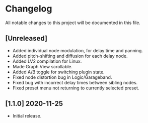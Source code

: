 # Changelog

All notable changes to this project will be documented in this file.

## [Unreleased]
- Added individual node modulation, for delay time and panning.
- Added pitch-shifting and diffusion for each delay node.
- Added LV2 compilation for Linux.
- Made Graph View scrollable.
- Added A/B toggle for switching plugin state.
- Fixed node distortion bug in Logic/Garageband.
- Fixed bug with incorrect delay times between sibling nodes.
- Fixed preset menu not returning to currently selected preset.

## [1.1.0] 2020-11-25
- Initial release.

